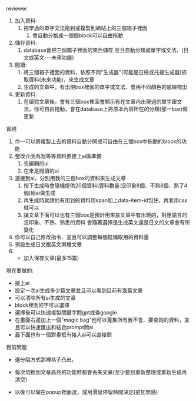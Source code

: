 reviewer 

1. 加入資料:
   1. 把學過的單字文法拖到或複製到網站上的三個箱子裡面
      1. 會自動分格成一個個block可以自由拖動
2. 儲存資料:
   1. database會把三個箱子裡面的東西儲存,並且自動分類成單字或文法、(日文或英文---未來功能)
3. 閱讀:
   1. 將三個箱子裡面的資料，依照不同"生成器"(可能是日檢或托福生成器)抓取資料(未來功能)，來生成文章
   2. 生成的文章中，有出現box裡面的單字或文法，會用不同顏色的底線標出
4. 更新資料:
   1. 在讀完文章後，會有三個box裡面會顯示有在文章內出現過的單字跟文法，你可自由拖動，會在database上將原本內容所在的分類(那一box)做更新

實現

1. 作一可以將複製上去的資料自動分開成可自由在三個box中拖動的block的功能
2. 整改介面為我等等資料要接上ai做準備
   1. 先編輯的ui
   2. 在來是閱讀的ui
3. 連接到ai，分別用我的三個box的資料來生成文章
   1. 按下生成時會隨機提供20個資料(資料數量:沒印象8個、不熟8個、熟了4個)給ai做生成
   2. 再生成時就請他有用到的資料用span加上data-item-id包住，再套用css就可以
   3. 讓文章下面可以也有三個box是預計用來放文章中有出現的，對應語言的沒印象、不熟、熟悉的資料
   會隨著選擇是生成英文還是日文的文章會有所變化
4. 你可以自己修改指令、並且可以調整每個框備取用的資料量
5. 預設生成日文跟英文兩種文章
6. - 加入保存文章(最多15篇)


現在要做的:
- 接上ai
- 設定一次ai生成多少篇文章並且可以看到目前有幾篇文章
- 可以清除所有ai生成的文章
- block裡面的字可以選擇
- 選擇後可以快速複製關鍵字問gpt或查google
- 在畫面右邊加上一個"magic bag"他可以蒐集所有我不會、要查詢的資料，並且可以快速匯出和結合prompt問ai
- 最下面也有一個對畫框有接入ai可以直接問



目前問題
- 選分隔方式那裡格子凸出，
- 每次切換到文章高亮的功能時都會丟失文章(至少要到重新整理或重新生成再清空)














- 以後可以做在popup裡面選，或用滑鼠停留時間決定(更加無感) 
